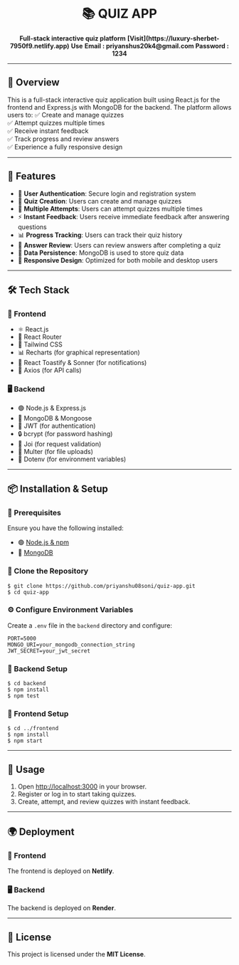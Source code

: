 <h1 align="center">📚 QUIZ APP</h1>

<p align="center">
  <b>Full-stack interactive quiz platform</b>
  <b>[Visit](https://luxury-sherbet-7950f9.netlify.app)</b>
  <b>Use</b>
  <b>
    Email : priyanshus20k4@gmail.com
    Password : 1234
  </b>
</p>

---

## 🌟 Overview

This is a full-stack interactive quiz application built using React.js for the frontend and Express.js with MongoDB for the backend. The platform allows users to:
✅ Create and manage quizzes  
✅ Attempt quizzes multiple times  
✅ Receive instant feedback  
✅ Track progress and review answers  
✅ Experience a fully responsive design  

---

## 🚀 Features

- 🔐 **User Authentication**: Secure login and registration system
- 📝 **Quiz Creation**: Users can create and manage quizzes
- 🔄 **Multiple Attempts**: Users can attempt quizzes multiple times
- ⚡ **Instant Feedback**: Users receive immediate feedback after answering questions
- 📊 **Progress Tracking**: Users can track their quiz history
- 📜 **Answer Review**: Users can review answers after completing a quiz
- 💾 **Data Persistence**: MongoDB is used to store quiz data
- 📱 **Responsive Design**: Optimized for both mobile and desktop users

---

## 🛠 Tech Stack

### 🎨 Frontend
- ⚛️ React.js
- 🚏 React Router
- 🎨 Tailwind CSS
- 📊 Recharts (for graphical representation)
- 🔔 React Toastify & Sonner (for notifications)
- 🔗 Axios (for API calls)

### 🖥 Backend
- 🟢 Node.js & Express.js
- 🍃 MongoDB & Mongoose
- 🔑 JWT (for authentication)
- 🔒 bcrypt (for password hashing)
- 📜 Joi (for request validation)
- 📂 Multer (for file uploads)
- 🔧 Dotenv (for environment variables)

---

## 📦 Installation & Setup

### 📌 Prerequisites
Ensure you have the following installed:
- 🟢 [Node.js & npm](https://nodejs.org/)
- 🍃 [MongoDB](https://www.mongodb.com/)

### 🔽 Clone the Repository
```terminal
$ git clone https://github.com/priyanshu08soni/quiz-app.git
$ cd quiz-app
```

### ⚙️ Configure Environment Variables
Create a `.env` file in the `backend` directory and configure:
```env
PORT=5000
MONGO_URI=your_mongodb_connection_string
JWT_SECRET=your_jwt_secret
```

### 🔧 Backend Setup
```terminal
$ cd backend
$ npm install
$ npm test
```

### 🎨 Frontend Setup
```terminal
$ cd ../frontend
$ npm install
$ npm start
```

---

## 📌 Usage
1. Open [http://localhost:3000](http://localhost:3000) in your browser.
2. Register or log in to start taking quizzes.
3. Create, attempt, and review quizzes with instant feedback.

---

## 🌍 Deployment

### 🚀 Frontend
The frontend is deployed on **Netlify**.

### 🖥 Backend
The backend is deployed on **Render**.

---

## 📜 License
This project is licensed under the **MIT License**.

